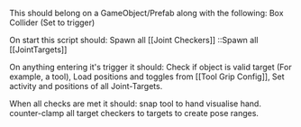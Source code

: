 This should belong on a GameObject/Prefab along with the following:
	Box Collider (Set to trigger)

On start this script should:
	Spawn all [[Joint Checkers]]
	::Spawn all [[JointTargets]]

On anything entering it's trigger it should:
	Check if object is valid target (For example, a tool),
	Load positions and toggles from [[Tool Grip Config]],
	Set activity and positions of all Joint-Targets.

When all checks are met it should:
	snap tool to hand 
	visualise hand.
	counter-clamp all target checkers to targets to create pose ranges.